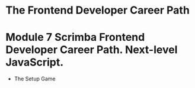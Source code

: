 # The Frontend Developer Career Path

# Module 7 Scrimba Frontend Developer Career Path. Next-level JavaScript.


- The Setup Game
